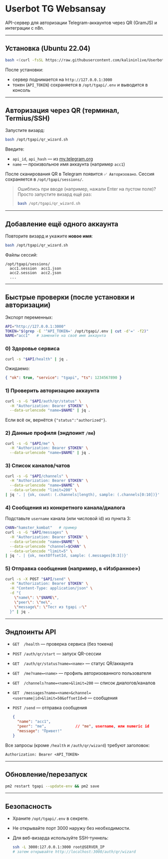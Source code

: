 # Userbot TG Websansay

API-сервер для авторизации Telegram-аккаунтов через QR (GramJS) и интеграции с n8n.

---

## Установка (Ubuntu 22.04)

```bash
bash <(curl -fsSL https://raw.githubusercontent.com/kalininlive/Userbot-TG-Websansay/main/install_tgapi.sh)
````

После установки:

* сервер поднимается на `http://127.0.0.1:3000`
* токен (`API_TOKEN`) сохраняется в `/opt/tgapi/.env` и выводится в консоль

---

## Авторизация через QR (терминал, Termius/SSH)

Запустите визард:

```bash
bash /opt/tgapi/qr_wizard.sh
```

Введите:

* `api_id`, `api_hash` — из [my.telegram.org](https://my.telegram.org)
* `name` — произвольное имя аккаунта (например `acc1`)

После сканирования QR в Telegram появится `✅ Авторизовано`.
Сессия сохраняется в `/opt/tgapi/sessions/`.

> Ошиблись при вводе (например, нажали Enter на пустом поле)? Просто запустите визард ещё раз:
>
> ```bash
> bash /opt/tgapi/qr_wizard.sh
> ```

---

## Добавление ещё одного аккаунта

Повторите визард и укажите **новое имя**:

```bash
bash /opt/tgapi/qr_wizard.sh
```

Файлы сессий:

```
/opt/tgapi/sessions/
  acc1.session  acc1.json
  acc2.session  acc2.json
  ...
```

---

## Быстрые проверки (после установки и авторизации)

Экспорт переменных:

```bash
API="http://127.0.0.1:3000"
TOKEN="$(grep -E '^API_TOKEN=' /opt/tgapi/.env | cut -d'=' -f2)"
NAME="acc1"   # замените на своё имя аккаунта
```

### 0) Здоровье сервиса

```bash
curl -s "$API/health" | jq .
```

Ожидаемо:

```json
{ "ok": true, "service": "tgapi", "ts": 1234567890 }
```

### 1) Проверить авторизацию аккаунта

```bash
curl -s -G "$API/auth/qr/status" \
  -H "Authorization: Bearer $TOKEN" \
  --data-urlencode "name=$NAME" | jq .
```

Если всё ок, вернётся `{"status":"authorized"}`.

### 2) Данные профиля (эндпоинт `/me`)

```bash
curl -s -G "$API/me" \
  -H "Authorization: Bearer $TOKEN" \
  --data-urlencode "name=$NAME" | jq .
```

### 3) Список каналов/чатов

```bash
curl -s -G "$API/channels" \
  -H "Authorization: Bearer $TOKEN" \
  --data-urlencode "name=$NAME" \
  --data-urlencode "limit=200" \
| jq '. | {ok, count: (.channels|length), sample: (.channels[0:10])}'
```

### 4) Сообщения из конкретного канала/диалога

Подставьте `username` канала (или числовой id) из пункта 3:

```bash
CHAN="hamster_kombat"   # пример
curl -s -G "$API/messages" \
  -H "Authorization: Bearer $TOKEN" \
  --data-urlencode "name=$NAME" \
  --data-urlencode "channel=$CHAN" \
  --data-urlencode "limit=5" \
| jq '. | {ok, nextOffsetId, sample: (.messages[0:3])}'
```

### 5) Отправка сообщения (например, в «Избранное»)

```bash
curl -s -X POST "$API/send" \
  -H "Authorization: Bearer $TOKEN" \
  -H "Content-Type: application/json" \
  -d "{
    \"name\": \"$NAME\",
    \"peer\": \"me\",
    \"message\": \"Тест из tgapi ✅\"
  }" | jq .
```

---

## Эндпоинты API

* `GET  /health` — проверка сервиса (без токена)
* `POST /auth/qr/start` — запуск QR-сессии
* `GET  /auth/qr/status?name=<name>` — статус QR/аккаунта
* `GET  /me?name=<name>` — профиль авторизованного пользователя
* `GET  /channels?name=<name>&limit=200` — список диалогов/каналов
* `GET  /messages?name=<name>&channel=<username|id>&limit=50&offsetId=0` — сообщения
* `POST /send` — отправка сообщения

  ```json
  {
    "name": "acc1",
    "peer": "me",             // "me", username, или numeric id
    "message": "Привет!"
  }
  ```

Все запросы (кроме `/health` и `/auth/qr/wizard`) требуют заголовок:

```
Authorization: Bearer <API_TOKEN>
```

---

## Обновление/перезапуск

```bash
pm2 restart tgapi --update-env && pm2 save
```

---

## Безопасность

* Храните `/opt/tgapi/.env` в секрете.
* Не открывайте порт 3000 наружу без необходимости.
* Для веб-визарда используйте SSH-туннель:

  ```bash
  ssh -L 3000:127.0.0.1:3000 root@SERVER_IP
  # затем открывайте http://localhost:3000/auth/qr/wizard
  ```

